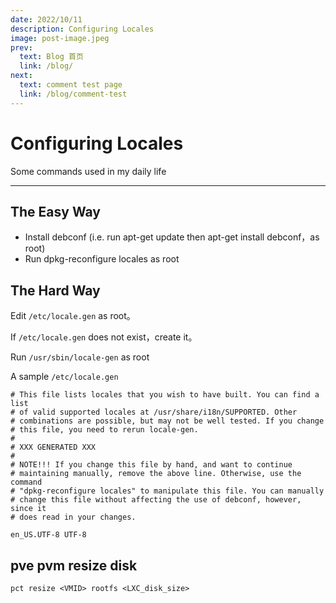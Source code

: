 ```yaml
---
date: 2022/10/11
description: Configuring Locales
image: post-image.jpeg
prev:
  text: Blog 首页
  link: /blog/
next:
  text: comment test page
  link: /blog/comment-test
---
```

# Configuring Locales

Some commands used in my daily life

---
## The Easy Way

 - Install debconf (i.e. run apt-get update then apt-get install debconf，as root)
 - Run dpkg-reconfigure locales as root
 
## The Hard Way
Edit `/etc/locale.gen` as root。

If `/etc/locale.gen` does not exist，create it。

Run `/usr/sbin/locale-gen` as root

A sample `/etc/locale.gen`
```
# This file lists locales that you wish to have built. You can find a list
# of valid supported locales at /usr/share/i18n/SUPPORTED. Other
# combinations are possible, but may not be well tested. If you change
# this file, you need to rerun locale-gen.
#
# XXX GENERATED XXX
#
# NOTE!!! If you change this file by hand, and want to continue
# maintaining manually, remove the above line. Otherwise, use the command
# "dpkg-reconfigure locales" to manipulate this file. You can manually
# change this file without affecting the use of debconf, however, since it
# does read in your changes.

en_US.UTF-8 UTF-8
```
## pve pvm resize disk
`pct resize <VMID> rootfs <LXC_disk_size>`
